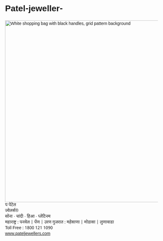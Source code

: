 # Patel-jeweller-
<html lang="en">
 <head>
  <meta charset="utf-8"/>
  <meta content="width=device-width, initial-scale=1" name="viewport"/>
  <title>
   Patel Jewellers Bag
  </title>
  <script src="https://cdn.tailwindcss.com">
  </script>
  <link href="https://cdnjs.cloudflare.com/ajax/libs/font-awesome/5.15.3/css/all.min.css" rel="stylesheet"/>
  <style>
   @import url('https://fonts.googleapis.com/css2?family=Noto+Sans+Devanagari&display=swap');
    body {
      font-family: 'Noto Sans Devanagari', sans-serif;
    }
  </style>
 </head>
 <body class="bg-white flex items-center justify-center min-h-screen p-4">
  <div class="relative w-full max-w-md aspect-square bg-gray-200 border border-gray-300 rounded-md overflow-hidden">
   <img alt="White shopping bag with black handles, grid pattern background" class="w-full h-full object-cover absolute top-0 left-0" height="600" src="https://storage.googleapis.com/a1aa/image/4667297c-0151-4e58-469f-d1ed9214077c.jpg" style="z-index: 0;" width="600"/>
   <div class="relative z-10 flex flex-col items-center justify-center h-full px-6 py-8 text-center text-black">
    <div class="bg-white bg-opacity-90 rounded-md px-6 py-4 mb-6 inline-block max-w-full">
     <div class="flex items-center justify-center space-x-3">
      <span class="text-5xl font-extrabold" style="font-family: 'Noto Sans Devanagari', sans-serif;">
       प
      </span>
      <span class="text-4xl font-bold" style="font-family: 'Noto Sans Devanagari', sans-serif;">
       पेटेल
      </span>
     </div>
     <div class="text-xl font-semibold mt-1" style="font-family: 'Noto Sans Devanagari', sans-serif;">
      ज्वेलर्स®
     </div>
     <div class="text-lg mt-1" style="font-family: 'Noto Sans Devanagari', sans-serif;">
      सोना · चांदी · हिआ · प्लेटिनम
     </div>
    </div>
    <div class="bg-white bg-opacity-90 rounded-md px-4 py-2 mb-6 inline-block max-w-full text-black text-base font-semibold" style="font-family: 'Noto Sans Devanagari', sans-serif;">
     <span>
      महाराष्ट्र :
     </span>
     <span class="mx-1">
      पनवेल
     </span>
     <span class="mx-1">
      |
     </span>
     <span class="mx-1">
      पेंण
     </span>
     <span class="mx-1">
      |
     </span>
     <span class="mx-1">
      उरण
     </span>
     <span class="mx-3">
     </span>
     <span>
      गुजरात :
     </span>
     <span class="mx-1">
      महेसाणा
     </span>
     <span class="mx-1">
      |
     </span>
     <span class="mx-1">
      मोडासा
     </span>
     <span class="mx-1">
      |
     </span>
     <span class="mx-1">
      लुणावाडा
     </span>
    </div>
    <div class="bg-white bg-opacity-90 rounded-md px-6 py-3 inline-block max-w-full text-black text-base font-bold" style="font-family: 'Noto Sans Devanagari', sans-serif;">
     Toll Free : 1800 121 1090
     <br/>
     <a class="text-black underline" href="http://www.pateljewellers.com" rel="noopener noreferrer" target="_blank">
      www.pateljewellers.com
     </a>
    </div>
   </div>
  </div>
 </body>
</html>

